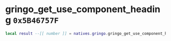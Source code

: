 # gringo_get_use_component_heading `0x5B46757F`

```lua
local result --[[ number ]] = natives.gringo.gringo_get_use_component_heading(_unk0 --[[ number ]])
```